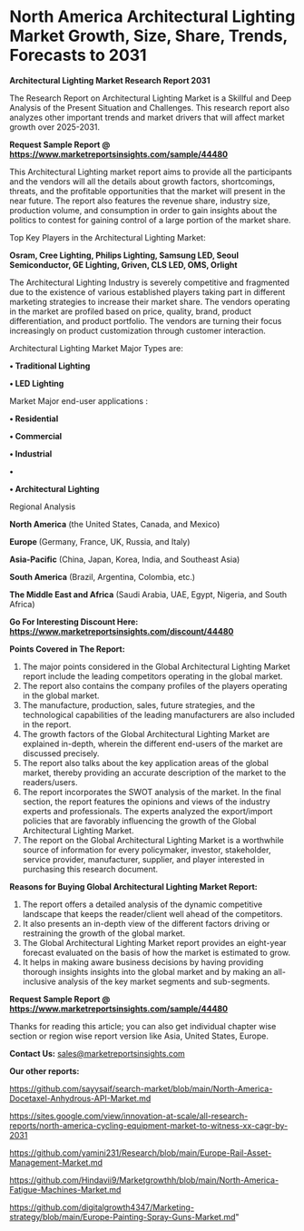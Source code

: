 # North America Architectural Lighting Market Growth, Size, Share, Trends, Forecasts to 2031

<strong>Architectural Lighting Market Research Report 2031</strong>

The Research Report on Architectural Lighting Market is a Skillful and Deep Analysis of the Present Situation and Challenges. This research report also analyzes other important trends and market drivers that will affect market growth over 2025-2031.

<strong>Request Sample Report @ <a href=https://www.marketreportsinsights.com/sample/44480>https://www.marketreportsinsights.com/sample/44480</a></strong>

This Architectural Lighting market report aims to provide all the participants and the vendors will all the details about growth factors, shortcomings, threats, and the profitable opportunities that the market will present in the near future. The report also features the revenue share, industry size, production volume, and consumption in order to gain insights about the politics to contest for gaining control of a large portion of the market share.

Top Key Players in the Architectural Lighting Market:

<strong>Osram, Cree Lighting, Philips Lighting, Samsung LED, Seoul Semiconductor, GE Lighting, Griven, CLS LED, OMS, Orlight</strong>

The Architectural Lighting Industry is severely competitive and fragmented due to the existence of various established players taking part in different marketing strategies to increase their market share. The vendors operating in the market are profiled based on price, quality, brand, product differentiation, and product portfolio. The vendors are turning their focus increasingly on product customization through customer interaction.

Architectural Lighting Market Major Types are:

<strong>•  Traditional Lighting

•  LED Lighting</strong>

Market Major end-user applications :

<strong>•  Residential

•  Commercial

•  Industrial

•  

•  Architectural Lighting</strong>

Regional Analysis

</u><strong><b>North America</b></strong> (the United States, Canada, and Mexico)

<strong><b>Europe </b></strong>(Germany, France, UK, Russia, and Italy)

<strong><b>Asia-Pacific</b></strong> (China, Japan, Korea, India, and Southeast Asia)

<strong><b>South America</b></strong> (Brazil, Argentina, Colombia, etc.)

<strong><b>The Middle East and Africa</b></strong> (Saudi Arabia, UAE, Egypt, Nigeria, and South Africa)

<strong>Go For Interesting Discount Here: <a href=https://www.marketreportsinsights.com/discount/44480>https://www.marketreportsinsights.com/discount/44480</a></strong>

<strong>Points Covered in The Report:</strong>
<ol>
  <li>The major points considered in the Global Architectural Lighting Market report include the leading competitors operating in the global market.</li>
  <li>The report also contains the company profiles of the players operating in the global market.</li>
  <li>The manufacture, production, sales, future strategies, and the technological capabilities of the leading manufacturers are also included in the report.</li>
  <li>The growth factors of the Global Architectural Lighting Market are explained in-depth, wherein the different end-users of the market are discussed precisely.</li>
  <li>The report also talks about the key application areas of the global market, thereby providing an accurate description of the market to the readers/users.</li>
  <li>The report incorporates the SWOT analysis of the market. In the final section, the report features the opinions and views of the industry experts and professionals. The experts analyzed the export/import policies that are favorably influencing the growth of the Global Architectural Lighting Market.</li>
  <li>The report on the Global Architectural Lighting Market is a worthwhile source of information for every policymaker, investor, stakeholder, service provider, manufacturer, supplier, and player interested in purchasing this research document.</li>
</ol>
<strong>Reasons for Buying Global Architectural Lighting Market Report:</strong>

<ol>
  <li>The report offers a detailed analysis of the dynamic competitive landscape that keeps the reader/client well ahead of the competitors.</li>
  <li>It also presents an in-depth view of the different factors driving or restraining the growth of the global market.</li>
  <li>The Global Architectural Lighting Market report provides an eight-year forecast evaluated on the basis of how the market is estimated to grow.</li>
  <li>It helps in making aware business decisions by having providing thorough insights insights into the global market and by making an all-inclusive analysis of the key market segments and sub-segments.</li>
</ol>
<strong>Request Sample Report @ <a href=https://www.marketreportsinsights.com/sample/44480>https://www.marketreportsinsights.com/sample/44480</a></strong>


Thanks for reading this article; you can also get individual chapter wise section or region wise report version like Asia, United States, Europe.

<strong>Contact Us:</strong>
sales@marketreportsinsights.com

<strong>Our other reports:</strong>

<a href=https://github.com/sayysaif/search-market/blob/main/North-America-Docetaxel-Anhydrous-API-Market.md>https://github.com/sayysaif/search-market/blob/main/North-America-Docetaxel-Anhydrous-API-Market.md</a>

<a href=https://sites.google.com/view/innovation-at-scale/all-research-reports/north-america-cycling-equipment-market-to-witness-xx-cagr-by-2031>https://sites.google.com/view/innovation-at-scale/all-research-reports/north-america-cycling-equipment-market-to-witness-xx-cagr-by-2031</a>

<a href=https://github.com/yamini231/Research/blob/main/Europe-Rail-Asset-Management-Market.md>https://github.com/yamini231/Research/blob/main/Europe-Rail-Asset-Management-Market.md</a>

<a href=https://github.com/Hindavii9/Marketgrowthh/blob/main/North-America-Fatigue-Machines-Market.md>https://github.com/Hindavii9/Marketgrowthh/blob/main/North-America-Fatigue-Machines-Market.md</a>

<a href=https://github.com/digitalgrowth4347/Marketing-strategy/blob/main/Europe-Painting-Spray-Guns-Market.md>https://github.com/digitalgrowth4347/Marketing-strategy/blob/main/Europe-Painting-Spray-Guns-Market.md</a>"
  
